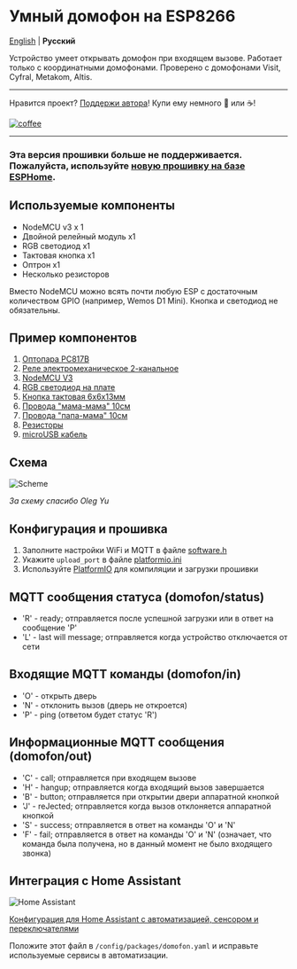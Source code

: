 # Умный домофон на ESP8266
[English](https://github.com/Anonym-tsk/smart-domofon/blob/master/README_EN.md) | **Русский**

Устройство умеет открывать домофон при входящем вызове. Работает только с координатными домофонами. Проверено с домофонами Visit, Cyfral, Metakom, Altis.

---

Нравится проект? [Поддержи автора](http://yasobe.ru/na/esphome)! Купи ему немного :beers: или :coffee:!

[![coffee](https://www.buymeacoffee.com/assets/img/custom_images/black_img.png)](http://yasobe.ru/na/esphome)

---

### Эта версия прошивки больше не поддерживается. Пожалуйста, используйте [новую прошивку на базе ESPHome](https://github.com/Anonym-tsk/smart-domofon/blob/master/esphome/README.md).

## Используемые компоненты
* NodeMCU v3 x 1
* Двойной релейный модуль x1
* RGB светодиод x1
* Тактовая кнопка x1
* Оптрон x1
* Несколько резисторов

Вместо NodeMCU можно всять почти любую ESP с достаточным количеством GPIO (например, Wemos D1 Mini). Кнопка и светодиод не обязательны.

## Пример компонентов
1. [Оптопара PC817B](https://roboshop.spb.ru/PC817B)
2. [Реле электромеханическое 2-канальное](https://roboshop.spb.ru/SRD-05VDC-SL-C-2-channel-rele)
3. [NodeMCU V3](https://roboshop.spb.ru/NodeMCU-v3-dev-board)
4. [RGB светодиод на плате](https://roboshop.spb.ru/RGB-led-module)
5. [Кнопка тактовая 6х6х13мм](https://roboshop.spb.ru/KFC-A06-13H)
6. [Провода "мама-мама" 10см](https://roboshop.spb.ru/female-to-female-line)
7. [Провода "папа-мама" 10см](https://roboshop.spb.ru/male-to-female-line)
8. [Резисторы](https://roboshop.spb.ru/600-resist-set)
9. [microUSB кабель](https://roboshop.spb.ru/BS-410)

## Схема
![Scheme](https://raw.githubusercontent.com/Anonym-tsk/smart-domofon/master/scheme.jpeg)

*За схему спасибо Oleg Yu*

## Конфигурация и прошивка
1. Заполните настройки WiFi и MQTT в файле [software.h](https://github.com/Anonym-tsk/smart-domofon/blob/master/src/config/software.h)
2. Укажите `upload_port` в файле [platformio.ini](https://github.com/Anonym-tsk/smart-domofon/blob/master/platformio.ini)
3. Используйте [PlatformIO](https://platformio.org/platformio-ide) для компиляции и загрузки прошивки

## MQTT сообщения статуса (domofon/status)
* 'R' - ready; отправляется после успешной загрузки или в ответ на сообщение 'P'
* 'L' - last will message; отправляется когда устройство отключается от сети

## Входящие MQTT команды (domofon/in)
* 'O' - открыть дверь
* 'N' - отклонить вызов (дверь не откроется)
* 'P' - ping (ответом будет статус 'R')

## Информационные MQTT сообщения (domofon/out)
* 'C' - call; отправляется при входящем вызове
* 'H' - hangup; отправляется когда входящий вызов завершается
* 'B' - button; отправляется при открытии двери аппаратной кнопкой
* 'J' - reJected; отправляется когда вызов отклоняется аппаратной кнопкой
* 'S' - success; отправляется в ответ на команды 'O' и 'N'
* 'F' - fail; отправляется в ответ на команды 'O' и 'N' (означает, что команда была получена, но в данный момент не было входящего звонка)

## Интеграция с Home Assistant
![Home Assistant](https://raw.githubusercontent.com/Anonym-tsk/smart-domofon/master/homeassistant/ha.png)

[Конфигурация для Home Assistant с автоматизацией, сенсором и переключателями](https://github.com/Anonym-tsk/smart-domofon/blob/master/homeassistant/domofon.yaml)

Положите этот файл в `/config/packages/domofon.yaml` и исправьте используемые сервисы в автоматизации.
